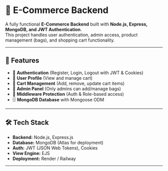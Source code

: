 # 👜 E-Commerce Backend

A fully functional **E-Commerce Backend** built with **Node.js, Express, MongoDB, and JWT Authentication**.  
This project handles user authentication, admin access, product management (bags), and shopping cart functionality.

---

## 🚀 Features
- 🔑 **Authentication** (Register, Login, Logout with JWT & Cookies)
- 👤 **User Profile** (View and manage cart)
- 🛒 **Cart Management** (Add, remove, update cart items)
- 👜 **Admin Panel** (Only admins can add/manage bags)
- 🔐 **Middleware Protection** (Auth & Role-based access)
- 🗄️ **MongoDB Database** with Mongoose ODM

---

## 🛠️ Tech Stack
- **Backend:** Node.js, Express.js
- **Database:** MongoDB (Atlas for deployment)
- **Auth:** JWT (JSON Web Tokens), Cookies
- **View Engine:** EJS
- **Deployment:** Render / Railway

---

